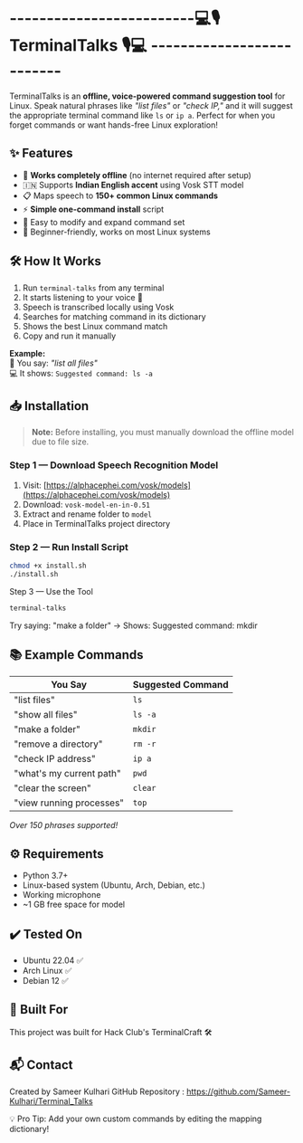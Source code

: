 # -------------------------💻🎙️ TerminalTalks 🎙️💻 --------------------------

TerminalTalks is an **offline, voice-powered command suggestion tool** for Linux. Speak natural phrases like _"list files"_ or _"check IP,"_ and it will suggest the appropriate terminal command like `ls` or `ip a`. Perfect for when you forget commands or want hands-free Linux exploration!

## ✨ Features  
- 🛜 **Works completely offline** (no internet required after setup)  
- 🇮🇳 Supports **Indian English accent** using Vosk STT model  
- 📋 Maps speech to **150+ common Linux commands**  
- ⚡ **Simple one-command install** script  
- 🔧 Easy to modify and expand command set  
- 🐧 Beginner-friendly, works on most Linux systems  

## 🛠️ How It Works  
1. Run `terminal-talks` from any terminal  
2. It starts listening to your voice 🎤  
3. Speech is transcribed locally using Vosk  
4. Searches for matching command in its dictionary  
5. Shows the best Linux command match  
6. Copy and run it manually  

**Example:**  
🎤 You say: _"list all files"_  
💻 It shows: `Suggested command: ls -a`  

## 📥 Installation  
> **Note:** Before installing, you must manually download the offline model due to file size.  

### Step 1 — Download Speech Recognition Model  
1. Visit: [https://alphacephei.com/vosk/models](https://alphacephei.com/vosk/models)  
2. Download: `vosk-model-en-in-0.51`  
3. Extract and rename folder to `model`  
4. Place in TerminalTalks project directory  

### Step 2 — Run Install Script  
```bash  
chmod +x install.sh  
./install.sh
```
Step 3 — Use the Tool
```bash
terminal-talks  
```
Try saying: "make a folder" → Shows: Suggested command: mkdir

## 📚 Example Commands

| You Say                      | Suggested Command  |
|------------------------------|--------------------|
| "list files"                 | `ls`               |
| "show all files"             | `ls -a`            |
| "make a folder"              | `mkdir`            |
| "remove a directory"         | `rm -r`            |
| "check IP address"           | `ip a`             |
| "what's my current path"     | `pwd`              |
| "clear the screen"           | `clear`            |
| "view running processes"     | `top`              |

*Over 150 phrases supported!*

## ⚙️ Requirements

- Python 3.7+
- Linux-based system (Ubuntu, Arch, Debian, etc.)
- Working microphone
- ~1 GB free space for model

## ✔️ Tested On

- Ubuntu 22.04 ✅
- Arch Linux ✅
- Debian 12 ✅
## 🚀 Built For
This project was built for Hack Club's TerminalCraft 🛠️

## 📬 Contact
Created by Sameer Kulhari
GitHub Repository : https://github.com/Sameer-Kulhari/Terminal_Talks

💡 Pro Tip: Add your own custom commands by editing the mapping dictionary!
